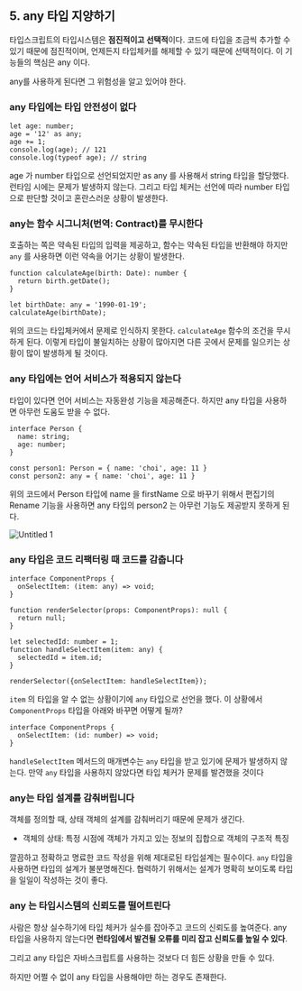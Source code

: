 ## 5. any 타입 지양하기

타입스크립트의 타입시스템은 **점진적이고 선택적**이다. 코드에 타입을 조금씩 추가할 수 있기 때문에 점진적이며, 언제든지 타입체커를 해제할 수 있기 때문에 선택적이다. 이 기능들의 핵심은 any 이다.

any를 사용하게 된다면 그 위험성을 알고 있어야 한다.

### any 타입에는 타입 안전성이 없다

```tsx
let age: number;
age = '12' as any;
age += 1;
console.log(age); // 121
console.log(typeof age); // string
```

age 가 number 타입으로 선언되었지만 as any 를 사용해서 string 타입을 할당했다. 런타임 시에는 문제가 발생하지 않는다. 그리고 타입 체커는 선언에 따라 number 타입으로 판단할 것이고 혼란스러운 상황이 발생한다.

### any는 함수 시그니처(번역: Contract)를 무시한다

호출하는 쪽은 약속된 타입의 입력을 제공하고, 함수는 약속된 타입을 반환해야 하지만 `any` 를 사용하면 이런 약속을 어기는 상황이 발생한다.

```tsx
function calculateAge(birth: Date): number {
  return birth.getDate();
}

let birthDate: any = '1990-01-19';
calculateAge(birthDate);
```

위의 코드는 타입체커에서 문제로 인식하지 못한다. `calculateAge` 함수의 조건을 무시하게 된다. 이렇게 타입이 불일치하는 상황이 많아지면 다른 곳에서 문제를 일으키는 상황이 많이 발생하게 될 것이다.

### any 타입에는 언어 서비스가 적용되지 않는다

타입이 있다면 언어 서비스는 자동완성 기능을 제공해준다. 하지만 any 타입을 사용하면 아무런 도움도 받을 수 없다.

```tsx
interface Person {
  name: string;
  age: number;
}

const person1: Person = { name: 'choi', age: 11 }
const person2: any = { name: 'choi', age: 11 }
```

위의 코드에서 Person 타입에 name 을 firstName 으로 바꾸기 위해서 편집기의 Rename 기능을 사용하면 any 타입의 person2 는 아무런 기능도 제공받지 못하게 된다.

![Untitled 1](https://user-images.githubusercontent.com/63203480/199016144-7048061c-6905-42cf-b6c6-c11e86b3f1c1.png)

### any 타입은 코드 리팩터링 때 코드를 감춥니다

```tsx
interface ComponentProps {
  onSelectItem: (item: any) => void;
}

function renderSelector(props: ComponentProps): null {
  return null;
}

let selectedId: number = 1;
function handleSelectItem(item: any) {
  selectedId = item.id;
}

renderSelector({onSelectItem: handleSelectItem});
```

`item` 의 타입을 알 수 없는 상황이기에 `any` 타입으로 선언을 했다. 이 상황에서 `ComponentProps` 타입을 아래와 바꾸면 어떻게 될까?

```tsx
interface ComponentProps {
  onSelectItem: (id: number) => void;
}
```

`handleSelectItem` 메서드의 매개변수는 `any` 타입을 받고 있기에 문제가 발생하지 않는다. 만약 `any` 타입을 사용하지 않았다면 타입 체커가 문제를 발견했을 것이다

### any는 타입 설계를 감춰버립니다

객체를 정의할 때, 상태 객체의 설계를 감춰버리기 때문에 문제가 생긴다.

- 객체의 상태: 특정 시점에 객체가 가지고 있는 정보의 집합으로 객체의 구조적 특징

깔끔하고 정확하고 명료한 코드 작성을 위해 제대로된 타입설계는 필수이다. `any` 타입을 사용하면 타입의 설계가 불분명해진다. 협력하기 위해서는 설계가 명확히 보이도록 타입을 일일이 작성하는 것이 좋다.

### any 는 타입시스템의 신뢰도를 떨어트린다

사람은 항상 실수하기에 타입 체커가 실수를 잡아주고 코드의 신뢰도를 높여준다. any 타입을 사용하지 않는다면 **런타임에서 발견될 오류를 미리 잡고 신뢰도를 높일 수 있다**.

그리고 any 타입은 자바스크립트를 사용하는 것보다 더 힘든 상황을 만들 수 있다.

하지만 어쩔 수 없이 any 타입을 사용해야만 하는 경우도 존재한다.
